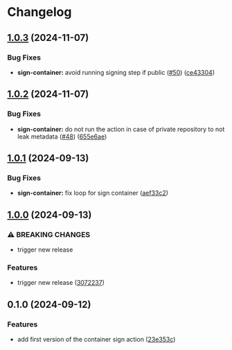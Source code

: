 # Changelog

## [1.0.3](https://github.com/LedgerHQ/actions-security/compare/actions/sign-container-1.0.2...actions/sign-container-1.0.3) (2024-11-07)


### Bug Fixes

* **sign-container:** avoid running signing step if public ([#50](https://github.com/LedgerHQ/actions-security/issues/50)) ([ce43304](https://github.com/LedgerHQ/actions-security/commit/ce43304aeb67bad773186a4b3fa49ff6b320767e))

## [1.0.2](https://github.com/LedgerHQ/actions-security/compare/actions/sign-container-1.0.1...actions/sign-container-1.0.2) (2024-11-07)


### Bug Fixes

* **sign-container:** do not run the action in case of private repository to not leak metadata ([#48](https://github.com/LedgerHQ/actions-security/issues/48)) ([655e6ae](https://github.com/LedgerHQ/actions-security/commit/655e6ae72206d70b2f041f21e97f3edf69ff22d9))

## [1.0.1](https://github.com/LedgerHQ/actions-security/compare/actions/sign-container-1.0.0...actions/sign-container-1.0.1) (2024-09-13)


### Bug Fixes

* **sign-container:** fix loop for sign container ([aef33c2](https://github.com/LedgerHQ/actions-security/commit/aef33c228a56f5c533d60fc4161f47bba76238d8))

## [1.0.0](https://github.com/LedgerHQ/actions-security/compare/actions/sign-container-0.1.0...actions/sign-container-1.0.0) (2024-09-13)


### ⚠ BREAKING CHANGES

* trigger new release

### Features

* trigger new release ([3072237](https://github.com/LedgerHQ/actions-security/commit/30722377bf2412ebd4ae4d81330a5e7d35ff0385))

## 0.1.0 (2024-09-12)


### Features

* add first version of the container sign action ([23e353c](https://github.com/LedgerHQ/actions-security/commit/23e353cc0e84b0056d0288c558c5310873965d23))
